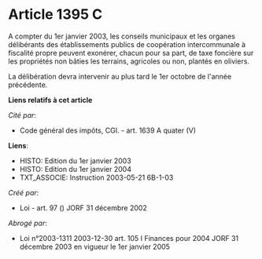 # Article 1395 C

A compter du 1er janvier 2003, les conseils municipaux et les organes délibérants des établissements publics de coopération
intercommunale à fiscalité propre peuvent exonérer, chacun pour sa part, de taxe foncière sur les propriétés non bâties les
terrains, agricoles ou non, plantés en oliviers.

La délibération devra intervenir au plus tard le 1er octobre de l'année précédente.

**Liens relatifs à cet article**

_Cité par_:

  - Code général des impôts, CGI. - art. 1639 A quater (V)

**Liens**:

  - HISTO: Edition du 1er janvier 2003
  - HISTO: Edition du 1er janvier 2004
  - TXT_ASSOCIE: Instruction 2003-05-21 6B-1-03

_Créé par_:

  - Loi - art. 97 () JORF 31 décembre 2002

_Abrogé par_:

  - Loi n°2003-1311 2003-12-30 art. 105 I Finances pour 2004 JORF 31 décembre 2003 en vigueur le 1er janvier 2005
